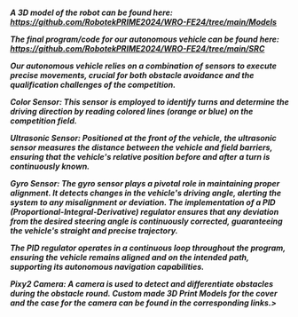 <body>
<b><Official repository of the Robotek PRIME team from Kazakhstan. It contains all the engineering materials of our self-driven vehicle's model participating in the WRO Future Engineers competition in the season of 2024.></b>

<h5><We used components from a MINDSTORMS EV3 Core Set + a Pixy2 Camera and some other technic pieces from other sets.

A 3D model of the robot can be found here: https://github.com/RobotekPRIME2024/WRO-FE24/tree/main/Models

The final program/code for our autonomous vehicle can be found here: https://github.com/RobotekPRIME2024/WRO-FE24/tree/main/SRC

Our autonomous vehicle relies on a combination of sensors to execute precise movements, crucial for both obstacle avoidance and the qualification challenges of the competition.

Color Sensor: This sensor is employed to identify turns and determine the driving direction by reading colored lines (orange or blue) on the competition field.

Ultrasonic Sensor: Positioned at the front of the vehicle, the ultrasonic sensor measures the distance between the vehicle and field barriers, ensuring that the vehicle's relative position before and after a turn is continuously known.

Gyro Sensor: The gyro sensor plays a pivotal role in maintaining proper alignment. It detects changes in the vehicle's driving angle, alerting the system to any misalignment or deviation. The implementation of a PID (Proportional-Integral-Derivative) regulator ensures that any deviation from the desired steering angle is continuously corrected, guaranteeing the vehicle's straight and precise trajectory.

The PID regulator operates in a continuous loop throughout the program, ensuring the vehicle remains aligned and on the intended path, supporting its autonomous navigation capabilities.

Pixy2 Camera: A camera is used to detect and differentiate obstacles during the obstacle round. Custom made 3D Print Models for the cover and the case for the camera can be found in the corresponding links.></h5>
</body>
